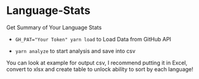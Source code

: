 # Language-Stats

Get Summary of Your Language Stats

- ```GH_PAT="Your Token" yarn load``` to Load Data from GitHub API

- ```yarn analyze``` to start analysis and save into csv

You can look at example for output csv, I recommend putting it in Excel, convert to xlsx and create table to unlock ability to sort by each language!

